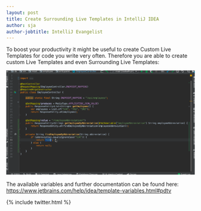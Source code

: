 ```yaml
---
layout: post
title: Create Surrounding Live Templates in IntelliJ IDEA
author: sja
author-jobtitle: IntelliJ Evangelist
---
```


To boost your productivity it might be useful to create Custom Live Templates for code you write very often.
Therefore you are able to create custom Live Templates and even Surrounding Live Templates:

![Create Surround Live Template](/public/img/live_templates.gif)

The available variables and further documentation can be found here: 
<a href="https://www.jetbrains.com/help/idea/template-variables.html#pdtv" target="_blank">https://www.jetbrains.com/help/idea/template-variables.html#pdtv</a>

{% include twitter.html %}

